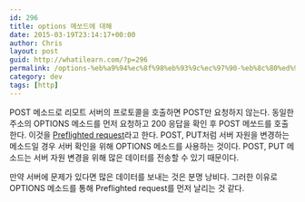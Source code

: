 ```yaml
---
id: 296
title: options 메쏘드에 대해
date: 2015-03-19T23:14:17+00:00
author: Chris
layout: post
guid: http://whatilearn.com/?p=296
permalink: /options-%eb%a9%94%ec%8f%98%eb%93%9c%ec%97%90-%eb%8c%80%ed%95%b4/
category: dev
tags: [http]
---
```


POST 메소드로 리모트 서버의 프로토콜을 호출하면 POST만 요청하지 않는다. 동일한 주소의 OPTIONS 메소드를 먼저 요청하고 200 응답을 확인 후 POST 메쏘드를 호출한다. 이것을 <a href="https://developer.mozilla.org/en-US/docs/Web/HTTP/Access_control_CORS#Preflighted_requests">Preflighted request</a>라고 한다. POST, PUT처럼 서버 자원을 변경하는 메소드일 경우 서버 확인을 위해 OPTIONS 메소드를 사용하는 것이다. POST, PUT 메소드는 서버 자원 변경을 위해 많은 데이터를 전송할 수 있기 때문이다.

만약 서버에 문제가 있다면 많은 데이터를 보내는 것은 분명 낭비다. 그러한 이유로 OPTIONS 메소드를 통해 Preflighted request를 먼저 날리는 것 같다.
